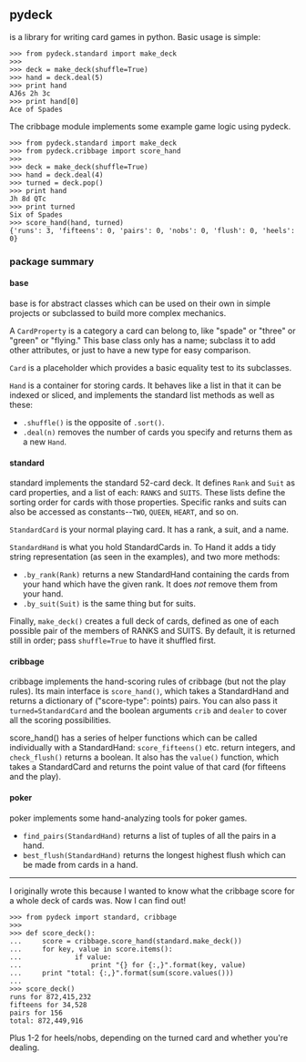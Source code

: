 ## pydeck

is a library for writing card games in python. Basic usage is simple:

```
>>> from pydeck.standard import make_deck
>>>
>>> deck = make_deck(shuffle=True)
>>> hand = deck.deal(5)
>>> print hand
AJ6s 2h 3c
>>> print hand[0]
Ace of Spades
```

The cribbage module implements some example game logic using pydeck.

```
>>> from pydeck.standard import make_deck
>>> from pydeck.cribbage import score_hand
>>>
>>> deck = make_deck(shuffle=True)
>>> hand = deck.deal(4)
>>> turned = deck.pop()
>>> print hand
Jh 8d QTc
>>> print turned
Six of Spades
>>> score_hand(hand, turned)
{'runs': 3, 'fifteens': 0, 'pairs': 0, 'nobs': 0, 'flush': 0, 'heels': 0}
```

### package summary

#### base
base is for abstract classes which can be used on their own in
simple projects or subclassed to build more complex mechanics.

A `CardProperty` is a category a card can belong to, like "spade"
or "three" or "green" or "flying." This base class only has a name;
subclass it to add other attributes, or just to have a new type
for easy comparison.

`Card` is a placeholder which provides a basic equality test to
its subclasses.

`Hand` is a container for storing cards. It behaves like a list in
that it can be indexed or sliced, and implements the standard list
methods as well as these:
* `.shuffle()` is the opposite of `.sort()`.
* `.deal(n)` removes the number of cards you specify and returns them
  as a new `Hand`.


#### standard
standard implements the standard 52-card deck. It defines `Rank`
and `Suit` as card properties, and a list of each: `RANKS` and
`SUITS`. These lists define the sorting order for cards with those
properties. Specific ranks and suits can also be accessed as
constants--`TWO`, `QUEEN`, `HEART`, and so on.

`StandardCard` is your normal playing card. It has a rank, a suit, and
a name.

`StandardHand` is what you hold StandardCards in. To Hand it adds a
tidy string representation (as seen in the examples), and two more
methods:
 * `.by_rank(Rank)` returns a new StandardHand containing the cards
   from your hand which have the given rank. It does *not* remove them
   from your hand.
 * `.by_suit(Suit)` is the same thing but for suits.

Finally, `make_deck()` creates a full deck of cards, defined as one of
each possible pair of the members of RANKS and SUITS. By default, it is
returned still in order; pass `shuffle=True` to have it shuffled first.


#### cribbage
cribbage implements the hand-scoring rules of cribbage (but not the
play rules). Its main interface is `score_hand()`, which takes a
StandardHand and returns a dictionary of ("score-type": points) pairs.
You can also pass it `turned=StandardCard` and the boolean arguments
`crib` and `dealer` to cover all the scoring possibilities.

score_hand() has a series of helper functions which can be called
individually with a StandardHand: `score_fifteens()` etc. return
integers, and `check_flush()` returns a boolean. It also has the
`value()` function, which takes a StandardCard and returns the point
value of that card (for fifteens and the play).

#### poker
poker implements some hand-analyzing tools for poker games.

* `find_pairs(StandardHand)` returns a list of tuples of all the pairs
  in a hand.
* `best_flush(StandardHand)` returns the longest highest flush which can
  be made from cards in a hand.

___

I originally wrote this because I wanted to know what the cribbage
score for a whole deck of cards was. Now I can find out!

```
>>> from pydeck import standard, cribbage
>>>
>>> def score_deck():
...     score = cribbage.score_hand(standard.make_deck())
...     for key, value in score.items():
...             if value:
...                 print "{} for {:,}".format(key, value)
...     print "total: {:,}".format(sum(score.values()))
... 
>>> score_deck()
runs for 872,415,232
fifteens for 34,528
pairs for 156
total: 872,449,916
```

Plus 1-2 for heels/nobs, depending on the turned card and whether you're
dealing.
